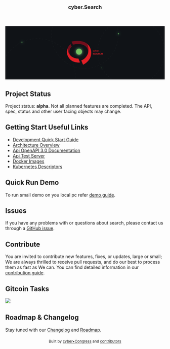 
<h3 align="center">cyber.Search</h3>

<div align="center">
   <img src="https://img.shields.io/circleci/project/github/cybercongress/cyber-search.svg?style=flat-square&longCache=true" alt="">
   <img src="https://img.shields.io/coveralls/github/cybercongress/cyber-search.svg?style=flat-square&longCache=true" alt="">
   <img src="https://img.shields.io/github/release/cybercongress/cyber-search.svg?style=flat-square&longCache=true" alt="">
   <img src="https://img.shields.io/github/license/cybercongress/cyber-search.svg?style=flat-square&longCache=true" alt="">
   <img src="https://img.shields.io/github/contributors/cybercongress/cyber-search.svg?style=flat-square&longCache=true" alt="">
   <img src="https://img.shields.io/badge/contributions-welcome-orange.svg?style=flat-square&longCache=true" alt="" />
   <a href="https://t.me/fuckgoogle"><img src="https://img.shields.io/badge/Join%20Us%20On-Telegram-2599D2.svg?style=flat-square&longCache=true" alt=""></a>
</div>  

</br>

<dev align="center">
  <img src="/design/read_logo.png" alt="cyber.Search" width="970"></a>
</dev>

## Project Status
Project status: **alpha**. Not all planned features are completed. The API, spec, status and other user facing objects may change.

## Getting Start Useful Links

* [Development Quick Start Guide](./docs/contributing/dev-environment.md)
* [Architecture Overview](https://cybersearch.io/cyber-search/components/overview/)
* [Api OpenAPI 3.0 Documentation](http://docs.cybersearch.io/)
* [Api Test Server](http://api.cybersearch.io/search?query=42)
* [Docker Images](https://hub.docker.com/r/cybernode/)
* [Kubernetes Descriptors](https://github.com/cybercongress/cybernode/tree/master/kubernetes-definitions/search)

## Quick Run Demo
To run small demo on you local pc refer [demo guide](./demo/README.md).

## Issues

If you have any problems with or questions about search, please contact us through a 
 [GitHub issue](https://github.com/cybercongress/cyber-search/issues).

## Contribute

You are invited to contribute new features, fixes, or updates, large or small; We are always thrilled to receive pull 
 requests, and do our best to process them as fast as We can. You can find detailed information in our 
 [contribution guide](./docs/contributing/contributing.md).
 
## Gitcoin Tasks
<a href="https://gitcoin.co/explorer?q=cyber-search">
    <img src="https://gitcoin.co/funding/embed?repo=https://github.com/cybercongress/cyber-search">
</a>
 
## Roadmap & Changelog

Stay tuned with our [Changelog](./CHANGELOG.md) and [Roadmap](./ROADMAP.md).

<div align="center">
  <sub>Built by
  <a href="https://twitter.com/cyber_devs">cyber•Congress</a> and
  <a href="https://github.com/cybercongress/cyber-search/graphs/contributors">contributors</a>
</div>
